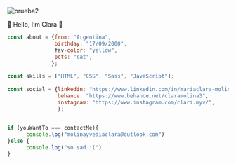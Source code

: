 
![prueba2](https://user-images.githubusercontent.com/77849498/144727617-140024fb-5220-41f1-bbb7-263fdd244bb3.png)


🎀 Hello, I’m Clara 🎀
                                
```javascript 
const about = {from: "Argentina", 
               birthday: "17/09/2000",
               fav-color: "yellow",
               pets: "cat",
              };
               
const skills = ["HTML", "CSS", "Sass", "JavaScript"];               
               
const social = {linkedin: "https://www.linkedin.com/in/mariaclara-molinayvedia/",
                behance: "https://www.behance.net/claramolina3",
                instagram: "https://www.instagram.com/clari.myv/",
                };
 

if (youWantTo === contactMe){
      console.log("molinayvediaclara@outlook.com")
}else {
      console.log("so sad :(")
}
```              
<!---
cl4ram/cl4ram is a ✨ special ✨ repository because its `README.md` (this file) appears on your GitHub profile.
You can click the Preview link to take a look at your changes.
--->
